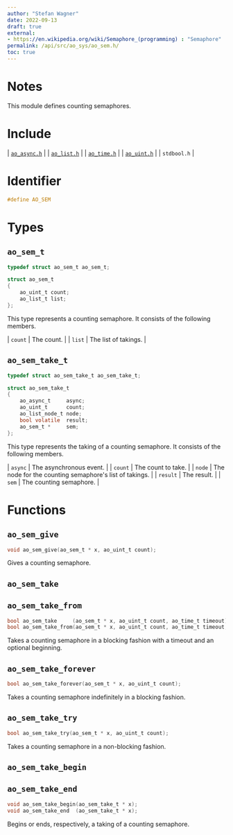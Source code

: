```yaml
---
author: "Stefan Wagner"
date: 2022-09-13
draft: true
external:
- https://en.wikipedia.org/wiki/Semaphore_(programming) : "Semaphore"
permalink: /api/src/ao_sys/ao_sem.h/
toc: true
---
```


# Notes

This module defines counting semaphores.

# Include

| [`ao_async.h`](ao_async.h.md) |
| [`ao_list.h`](../ao/ao_list.h.md) |
| [`ao_time.h`](ao_time.h.md) |
| [`ao_uint.h`](../ao/ao_uint.h.md) |
| `stdbool.h` |

# Identifier

```c
#define AO_SEM
```

# Types

## `ao_sem_t`

```c
typedef struct ao_sem_t ao_sem_t;
```

```c
struct ao_sem_t
{
    ao_uint_t count;
    ao_list_t list;
};
```

This type represents a counting semaphore. It consists of the following members.

| `count` | The count. |
| `list` | The list of takings. |

## `ao_sem_take_t`

```c
typedef struct ao_sem_take_t ao_sem_take_t;
```

```c
struct ao_sem_take_t
{
    ao_async_t     async;
    ao_uint_t      count;
    ao_list_node_t node;
    bool volatile  result;
    ao_sem_t *     sem;
};
```

This type represents the taking of a counting semaphore. It consists of the following members.

| `async` | The asynchronous event. |
| `count` | The count to take. |
| `node` | The node for the counting semaphore's list of takings. |
| `result` | The result. |
| `sem` | The counting semaphore. |

# Functions

## `ao_sem_give`

```c
void ao_sem_give(ao_sem_t * x, ao_uint_t count);
```

Gives a counting semaphore.

## `ao_sem_take`
## `ao_sem_take_from`

```c
bool ao_sem_take     (ao_sem_t * x, ao_uint_t count, ao_time_t timeout);
bool ao_sem_take_from(ao_sem_t * x, ao_uint_t count, ao_time_t timeout, ao_time_t beginning);
```

Takes a counting semaphore in a blocking fashion with a timeout and an optional beginning.

## `ao_sem_take_forever`

```c
bool ao_sem_take_forever(ao_sem_t * x, ao_uint_t count);
```

Takes a counting semaphore indefinitely in a blocking fashion.

## `ao_sem_take_try`

```c
bool ao_sem_take_try(ao_sem_t * x, ao_uint_t count);
```

Takes a counting semaphore in a non-blocking fashion.

## `ao_sem_take_begin`
## `ao_sem_take_end`

```c
void ao_sem_take_begin(ao_sem_take_t * x);
void ao_sem_take_end  (ao_sem_take_t * x);
```

Begins or ends, respectively, a taking of a counting semaphore.
